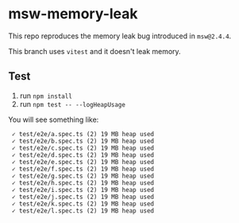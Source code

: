 # msw-memory-leak

This repo reproduces the memory leak bug introduced in `msw@2.4.4`.

This branch uses `vitest` and it doesn't leak memory.

## Test

1. run `npm install`
2. run `npm test -- --logHeapUsage`

You will see something like:

```
 ✓ test/e2e/a.spec.ts (2) 19 MB heap used
 ✓ test/e2e/b.spec.ts (2) 19 MB heap used
 ✓ test/e2e/c.spec.ts (2) 19 MB heap used
 ✓ test/e2e/d.spec.ts (2) 19 MB heap used
 ✓ test/e2e/e.spec.ts (2) 19 MB heap used
 ✓ test/e2e/f.spec.ts (2) 19 MB heap used
 ✓ test/e2e/g.spec.ts (2) 19 MB heap used
 ✓ test/e2e/h.spec.ts (2) 19 MB heap used
 ✓ test/e2e/i.spec.ts (2) 19 MB heap used
 ✓ test/e2e/j.spec.ts (2) 19 MB heap used
 ✓ test/e2e/k.spec.ts (2) 19 MB heap used
 ✓ test/e2e/l.spec.ts (2) 19 MB heap used
```
